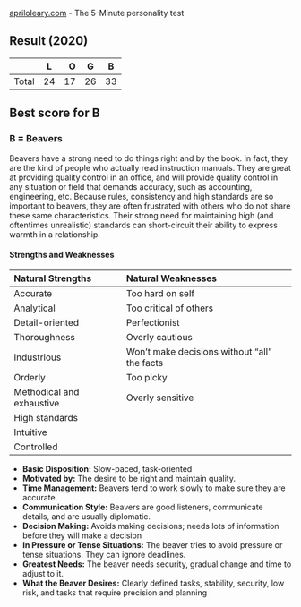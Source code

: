[apriloleary.com](https://www.apriloleary.com/wp-content/uploads/2014/09/The-Hive-005-Strengths-test.pdf) - The 5-Minute personality test

## Result (2020) 

|  | L | O  | G | B |
| -- |:--:| --:| -- | -- |
| Total      | 24 | 17 | 26 | 33 |


## Best score for B

### B = Beavers
Beavers have a strong need to do things right and by the book. In fact, they are the kind of people who actually read
instruction manuals. They are great at providing quality control in an office, and will provide quality control in any
situation or field that demands accuracy, such as accounting, engineering, etc. Because rules, consistency and high
standards are so important to beavers, they are often frustrated with others who do not share these same
characteristics. Their strong need for maintaining high (and oftentimes unrealistic) standards can short-circuit their
ability to express warmth in a relationship.

#### Strengths and Weaknesses

| Natural Strengths | Natural Weaknesses |
| :-- | :-- | 
| Accurate | Too hard on self |
| Analytical | Too critical of others |
| Detail-oriented | Perfectionist |
| Thoroughness | Overly cautious |
| Industrious | Won’t make decisions without “all” the facts |
| Orderly | Too picky |
| Methodical and exhaustive | Overly sensitive |
| High standards | |
| Intuitive | |
| Controlled | |

* **Basic Disposition:** Slow-paced, task-oriented
* **Motivated by:** The desire to be right and maintain quality.
* **Time Management:** Beavers tend to work slowly to make sure they are accurate.
* **Communication Style:** Beavers are good listeners, communicate details, and are usually diplomatic.
* **Decision Making:** Avoids making decisions; needs lots of information before they will make a decision
* **In Pressure or Tense Situations:** The beaver tries to avoid pressure or tense situations. They can ignore deadlines.
* **Greatest Needs:** The beaver needs security, gradual change and time to adjust to it.
* **What the Beaver Desires:** Clearly defined tasks, stability, security, low risk, and tasks that require precision
 and planning
